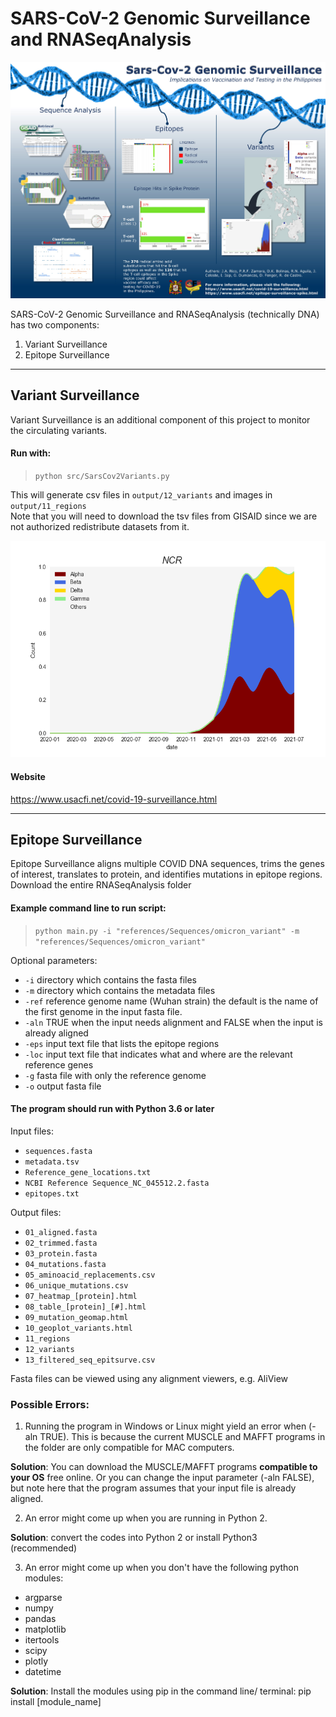 
# SARS-CoV-2 Genomic Surveillance and RNASeqAnalysis
![project-poster](./references/images/GenomicSurveillance.jpg)

SARS-CoV-2 Genomic Surveillance and RNASeqAnalysis (technically DNA) has two components:

1. Variant Surveillance
2. Epitope Surveillance


***
## Variant Surveillance


Variant Surveillance is an additional component of this project to monitor the circulating variants.

#### Run with:

> `python src/SarsCov2Variants.py`  

This will generate csv files in `output/12_variants` and images in `output/11_regions`  
Note that you will need to download the tsv files from GISAID since we are not authorized redistribute datasets from it.

![variants-in-philippines](./output/11_regions/philippines/0_NCR_N.png)

#### Website
<https://www.usacfi.net/covid-19-surveillance.html>

***
## Epitope Surveillance

Epitope Surveillance aligns multiple COVID DNA sequences, trims the genes of interest, translates to protein, and identifies mutations in epitope regions. Download the entire RNASeqAnalysis folder

#### Example command line to run script:

> `python main.py -i "references/Sequences/omicron_variant" -m "references/Sequences/omicron_variant"`



Optional parameters:

* `-i` directory which contains the fasta files
* `-m` directory which contains the metadata files
* `-ref` reference genome name (Wuhan strain) the default is the name of the first genome in the input fasta file.
* `-aln` TRUE when the input needs alignment and FALSE when the input is already aligned
* `-eps` input text file that lists the epitope regions
* `-loc` input text file that indicates what and where are the relevant reference genes
* `-g` fasta file with only the reference genome
* `-o` output fasta file

#### The program should run with Python 3.6 or later

Input files: 

* `sequences.fasta`
* `metadata.tsv`
* `Reference_gene_locations.txt`
* `NCBI Reference Sequence_NC_045512.2.fasta`
* `epitopes.txt` 

Output files:

* `01_aligned.fasta`
* `02_trimmed.fasta`
* `03_protein.fasta`
* `04_mutations.fasta`
* `05_aminoacid_replacements.csv`
* `06_unique_mutations.csv`
* `07_heatmap_[protein].html`
* `08_table_[protein]_[#].html`
* `09_mutation_geomap.html`
* `10_geoplot_variants.html`
* `11_regions`
* `12_variants`
* `13_filtered_seq_epitsurve.csv`

Fasta files can be viewed using any alignment viewers, e.g. AliView

### Possible Errors:

1. Running the program in Windows or Linux might yield an error when (-aln TRUE). This is because the current MUSCLE and MAFFT programs in the folder are only compatible for MAC computers. 

**Solution**: You can download the MUSCLE/MAFFT programs **compatible to your OS** free online. Or you can change the input parameter (-aln FALSE), but note here that the program assumes that your input file is already aligned.
	
2. An error might come up when you are running in Python 2.

**Solution**: convert the codes into Python 2 or install Python3 (recommended)

3. An error might come up when you don't have the following python modules:
* argparse
* numpy
* pandas
* matplotlib
* itertools
* scipy
* plotly
* datetime

**Solution**: Install the modules using pip in the command line/ terminal: 
pip install [module_name]
